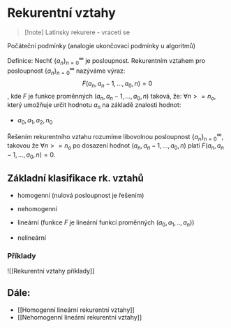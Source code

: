 # Rekurentní vztahy

> [!note] Latinsky
> rekurere - vraceti se

Počáteční podmínky (analogie ukončovací podmínky u algoritmů)

Definice:
Nechť $\{a_n\}^\infty_{n=0}$ je posloupnost. Rekurentním vztahem pro posloupnost  $\{a_n\}^\infty_{n=0}$ nazýváme výraz:
$$F (a_n, a_n-1, ..., a_0, n) = 0$$, kde $F$ je funkce proměnných $(a_n, a_n-1, ..., a_0, n)$ taková, že:
$\forall n >= n_o$, který umožňuje určit hodnotu $a_n$ na základě znalosti hodnot:
- $a_0, a_1, a_2, n_0$

Řešením rekurentního vztahu rozumíme libovolnou posloupnost $\{a_n\}^\infty_{n=0}$, takovou že $\forall n >= n_o$  po dosazení hodnot $(a_n, a_n-1, ..., a_0, n)$ platí $F (a_n, a_n-1, ..., a_0, n) = 0$.

## Základní klasifikace rk. vztahů
- homogenní (nulová posloupnost je řešením)
- nehomogenní 

- lineární (funkce $F$ je lineární funkcí proměnných $(a_0, a_1,.., a_n)$)
- nelineární

### Příklady
![[Rekurentní vztahy příklady]]

## Dále:
- [[Homogenní lineární rekurentní vztahy]]
- [[Nehomogenní lineární rekurentní vztahy]]